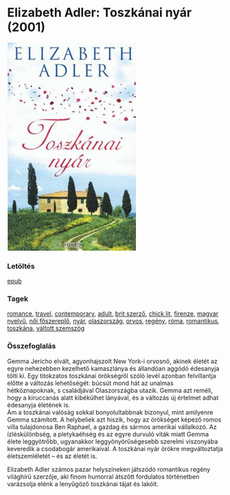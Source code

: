 # <a name="id_1211">Elizabeth Adler: Toszkánai nyár (2001)</a>
<img src="https://github.com/BercziSandor/calibre_lib/raw/main/libs/main/Elizabeth%20Adler/Toszkanai%20nyar%20%281211%29/cover.jpg" alt="cover" width="300"/>

### Letöltés
[epub](https://github.com/BercziSandor/calibre_lib/raw/main/libs/main/Elizabeth%20Adler/Toszkanai%20nyar%20%281211%29/Toszkanai%20nyar%20-%20Elizabeth%20Adler.epub)

### Tagek
[romance](https://github.com/berczisandor/calibre_lib/libs/main/_tags/romance.md), [travel](https://github.com/berczisandor/calibre_lib/libs/main/_tags/travel.md), [contemporary](https://github.com/berczisandor/calibre_lib/libs/main/_tags/contemporary.md), [adult](https://github.com/berczisandor/calibre_lib/libs/main/_tags/adult.md), [brit szerző](https://github.com/berczisandor/calibre_lib/libs/main/_tags/brit%20szerz%c5%91.md), [chick lit](https://github.com/berczisandor/calibre_lib/libs/main/_tags/chick%20lit.md), [firenze](https://github.com/berczisandor/calibre_lib/libs/main/_tags/firenze.md), [magyar nyelvű](https://github.com/berczisandor/calibre_lib/libs/main/_tags/magyar%20nyelv%c5%b1.md), [női főszereplő](https://github.com/berczisandor/calibre_lib/libs/main/_tags/n%c5%91i%20f%c5%91szerepl%c5%91.md), [nyár](https://github.com/berczisandor/calibre_lib/libs/main/_tags/ny%c3%a1r.md), [olaszország](https://github.com/berczisandor/calibre_lib/libs/main/_tags/olaszorsz%c3%a1g.md), [orvos](https://github.com/berczisandor/calibre_lib/libs/main/_tags/orvos.md), [regény](https://github.com/berczisandor/calibre_lib/libs/main/_tags/reg%c3%a9ny.md), [róma](https://github.com/berczisandor/calibre_lib/libs/main/_tags/r%c3%b3ma.md), [romantikus](https://github.com/berczisandor/calibre_lib/libs/main/_tags/romantikus.md), [toszkána](https://github.com/berczisandor/calibre_lib/libs/main/_tags/toszk%c3%a1na.md), [váltott szemszög](https://github.com/berczisandor/calibre_lib/libs/main/_tags/v%c3%a1ltott%20szemsz%c3%b6g.md)

### Összefoglalás
<div>
<p>Gemma ​Jericho elvált, agyonhajszolt New York-i orvosnő, akinek életét az egyre nehezebben kezelhető kamaszlánya és állandóan aggódó édesanyja tölti ki. Egy titokzatos toszkánai örökségről szóló levél azonban felvillantja előtte a változás lehetőségét: búcsút mond hát az unalmas hétköznapoknak, s családjával Olaszországba utazik. Gemma azt reméli, hogy a kiruccanás alatt kibékülhet lányával, és a változás új értelmet adhat édesanyja életének is.<br>Ám a toszkánai valóság sokkal bonyolultabbnak bizonyul, mint amilyenre Gemma számított. A helybeliek azt hiszik, hogy az örökséget képező romos villa tulajdonosa Ben Raphael, a gazdag és sármos amerikai vállalkozó. Az ízléskülönbség, a pletykaéhség és az egyre durvuló viták miatt Gemma élete leggyötrőbb, ugyanakkor leggyönyörűségesebb szerelmi viszonyába keveredik a csodabogár amerikaival. A toszkánai nyár örökre megváltoztatja életszemléletét – és az életét is. </p>
<p>Elizabeth Adler számos pazar helyszíneken játszódó romantikus regény világhírű szerzője, aki finom humorral átszőtt fordulatos történetben varázsolja elénk a lenyűgöző toszkánai tájat és lakóit.</p></div>


